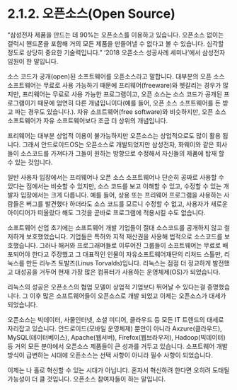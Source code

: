 # 2.1.2.     오픈소스\(Open Source\)

  
“삼성전자 제품을 만드는 데 90%는 오픈소스를 이용하고 있습니다. 오픈소스 없이는 갤럭시 핸드폰을 포함해 거의 모든 제품을 만들어낼 수 없다고 볼 수 있습니다. 심각할 정도로 상당히 중요한 기술력입니다.” ‘2018 오픈소스 성공사례 세미나’에서 삼성전자 임원이 한 말입니다.

소스 코드가 공개\(open\)된 소프트웨어를 오픈소스라고 말합니다. 대부분의 오픈 소스 소프트웨어는 무료로 사용 가능하기 때문에 프리웨어\(freeware\)와 헷갈리는 경우가 많지만, 프리웨어는 무료로 사용 가능한 프로그램이고, 오픈 소스는 소스 코드가 공개된 프로그램이기 때문에 엄연히 다른 개념입니이다\(예를 들어, 오픈 소스 소프트웨어를 돈 받고 파는 경우도 있습니다.\). 자유 소프트웨어\(free software\)와 비슷하지만, 오픈 소스 소프트웨어가 자유 소프트웨어보다 조금 더 상위의 개념입니다.

프리웨어는 대부분 상업적 이용이 불가능하지만 오픈소스는 상업적으로도 많이 활용 됩니다. 그래서 안드로이드OS는 오픈소스로 개발되었지만 삼성전자, 화웨이와 같은 회사들이 소스코드를 가져다가 그들이 원하는 방향으로 수정해서 자신들의 제품에 탑재 할 수 있는 것입니다.

일반 사용자 입장에서는 프리웨어나 오픈 소스 소프트웨어나 단순히 공짜로 사용할 수 있다는 점에서는 비슷할 수 있지만, 소스 코드를 보고 이해할 수 있고, 수정할 수 있는 개발자 입장에서는 크게 다릅니다. 예를 들어, 상용 또는 프리웨어 프로그램을 사용하는 사람들은 버그를 발견했다 하더라도 소스 코드를 모르니 수정할 수 없고, 사용자가 새로운 아이디어가 떠올랐다 해도 그것을 곧바로 프로그램에 적용시킬 수도 없습니다.

소프트웨어 산업 초기에는 소프트웨어 개발 기업들이 절대 소스코드를 공개하지 않고 철저하게 보호했었습니다. 기업들은 특허와 지적 재산권을 사용해 법적으로 소스코드를 보호했습니다. 그러나 해커와 프로그래머들로 이루어진 그룹들이 소프트웨어는 무료로 배포되어야 한다고 주장했고 그 대표적인 인물이 자유소프트웨어재단의 리처드 스톨만, 리눅스를 만든 리누즈 토발즈\(Linus Torvalds\)입니다. 리눅스는 점점 더 정교하게 발전했고 대성공을 거두어 현재 가장 많은 컴퓨터가 사용하는 운영체제\(OS\)가 되었습니다.

리눅스의 성공은 오픈소스의 협업 모델이 상업적 기업보다 뛰어날 수 있다는걸 증명했습니다. 그 이후 많은 소프트웨어들이 오픈소스로 개발 되었고 이제는 오픈소스가 대세가 되었습니다.

오픈소스는 빅데이터, 사물인터넷, 소셜 미디어, 클라우드 등 모든 IT 트렌드의 대세로 자리잡고 있습니다. 안드로이드\(모바일 운영체제\) 뿐만이 아니라 Axzure\(클라우드\), MySQL\(데이터베이스\), Apache\(웹서버\), Firefox\(웹브라우저\), Hadoop\(빅데이터\)등 거의 모든 분야에서 오픈소스 제품들이 큰 성과를 거두고 있습니다. 소프트웨어 개발방식이 급변하는 시대에 오픈소스는 선택 사항이 아니라 필수 사항이 되었습니다. 

이제는 나 홀로 혁신할 수 있는 시대가 아닙니다.  혼자서 혁신하려 한다면 오히려 도태될 가능성이 더 클 것입니다. 오픈소스 참여자들이 하는 말입니다.


